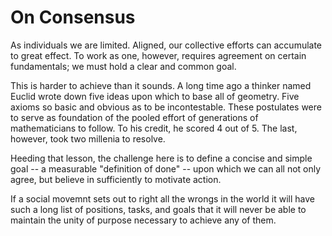 # On Consensus

As individuals we are limited. Aligned, our collective efforts can accumulate to
great effect. To work as one, however, requires agreement on certain
fundamentals; we must hold a clear and common goal.


This is harder to achieve than it sounds. A long time ago a thinker named Euclid
wrote down five ideas upon which to base all of geometry. Five axioms so basic
and obvious as to be incontestable. These postulates were to serve as foundation
of the pooled effort of generations of mathematicians to follow. To his credit,
he scored 4 out of 5. The last, however, took two millenia to resolve.


Heeding that lesson, the challenge here is to define a concise and simple goal
-- a measurable "definition of done" -- upon which we can all not only agree,
but believe in sufficiently to motivate action.


If a social movemnt sets out to right all the wrongs in the world it will have
such a long list of positions, tasks, and goals that it will never be able to
maintain the unity of purpose necessary to achieve any of them.


